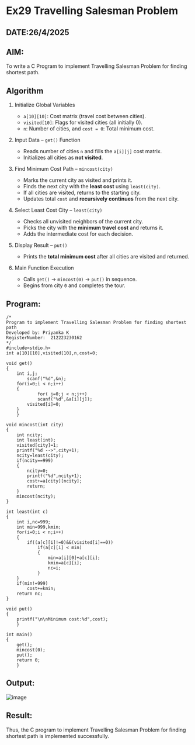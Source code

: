 # Ex29 Travelling Salesman Problem
## DATE:26/4/2025
## AIM:
To write a C Program to implement Travelling Salesman Problem for finding shortest path.
## Algorithm

1. Initialize Global Variables  
   - `a[10][10]`: Cost matrix (travel cost between cities).  
   - `visited[10]`: Flags for visited cities (all initially 0).  
   - `n`: Number of cities, and `cost = 0`: Total minimum cost.

2. Input Data – `get()` Function  
   - Reads number of cities `n` and fills the `a[i][j]` cost matrix.  
   - Initializes all cities as **not visited**.

3. Find Minimum Cost Path – `mincost(city)`  
   - Marks the current city as visited and prints it.  
   - Finds the next city with the **least cost** using `least(city)`.  
   - If all cities are visited, returns to the starting city.  
   - Updates total `cost` and **recursively continues** from the next city.

4. Select Least Cost City – `least(city)`  
   - Checks all unvisited neighbors of the current city.  
   - Picks the city with the **minimum travel cost** and returns it.  
   - Adds the intermediate cost for each decision.

5. Display Result – `put()`  
   - Prints the **total minimum cost** after all cities are visited and returned.

6. Main Function Execution  
   - Calls `get()` → `mincost(0)` → `put()` in sequence.  
   - Begins from city `0` and completes the tour.


## Program:
```
/*
Program to implement Travelling Salesman Problem for finding shortest path
Developed by: Priyanka K
RegisterNumber:  212223230162
*/
#include<stdio.h>
int a[10][10],visited[10],n,cost=0;

void get()
{
	int i,j;
		scanf("%d",&n);
	for(i=0;i < n;i++)
	{
			for( j=0;j < n;j++)
			scanf("%d",&a[i][j]);
		visited[i]=0;
	}
	}

void mincost(int city)
{
	int ncity;
	int least(int);
	visited[city]=1;	
	printf("%d -->",city+1);
	ncity=least(city);
	if(ncity==999)
	{
		ncity=0;
		printf("%d",ncity+1);
		cost+=a[city][ncity];
		return;
	}
	mincost(ncity);
}

int least(int c)
{
	int i,nc=999;
	int min=999,kmin;
	for(i=0;i < n;i++)
	{
		if((a[c][i]!=0)&&(visited[i]==0))
			if(a[c][i] < min)
			{
				min=a[i][0]+a[c][i];
				kmin=a[c][i];
				nc=i;
			}
	}
	if(min!=999)
		cost+=kmin;
	return nc;
}

void put()
{
	printf("\n\nMinimum cost:%d",cost);
	}

int main()
{
	get();
	mincost(0);
	put();
	return 0;
	}

```

## Output:

![image](https://github.com/user-attachments/assets/cba89abe-c91d-4dd9-9101-0b6508c93555)



## Result:
Thus, the C program to implement Travelling Salesman Problem for finding shortest path is implemented successfully.
